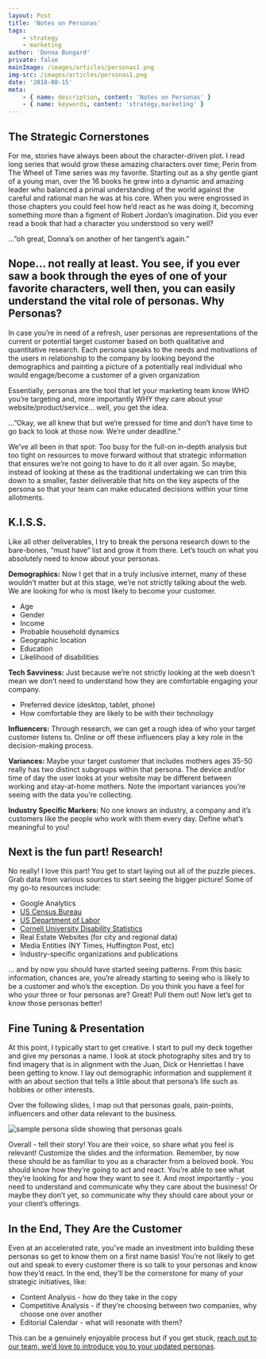 ```yaml
---
layout: Post
title: 'Notes on Personas'
tags:
    - strategy
    - marketing
author: 'Donna Bungard'
private: false
mainImage: /images/articles/personas1.png
img-src: /images/articles/personas1.png
date: '2018-08-15'
meta:
    - { name: description, content: 'Notes on Personas' }
    - { name: keywords, content: 'strategy,marketing' }
---
```


The Strategic Cornerstones
-------
For me, stories have always been about the character-driven plot. I read long series that would grow these amazing characters over time; Perin from The Wheel of Time series was my favorite. Starting out as a shy gentle giant of a young man, over the 16 books he grew into a dynamic and amazing leader who balanced a primal understanding of the world against the careful and rational man he was at his core. When you were engrossed in those chapters you could feel how he’d react as he was doing it, becoming something more than a figment of Robert Jordan’s imagination. Did you ever read a book that had a character you understood so very well?

…”oh great, Donna’s on another of her tangent’s again.”

Nope… not really at least. You see, if you ever saw a book through the eyes of one of your favorite characters, well then, you can easily understand the vital role of personas. 
Why Personas? 
-------
In case you’re in need of a refresh, user personas are representations of the current or potential target customer based on both qualitative and quantitative research. Each persona speaks to the needs and motivations of the users in relationship to the company by looking beyond the demographics and painting a picture of a potentially real individual who would engage/become a customer of a given organization

Essentially, personas are the tool that let your marketing team know WHO you’re targeting and, more importantly WHY they care about your website/product/service… well, you get the idea. 

…”Okay, we all knew that but we’re pressed for time and don’t have time to go back to look at those now. We’re under deadline.”

We’ve all been in that spot: Too busy for the full-on in-depth analysis but too tight on resources to move forward without that strategic information that ensures we’re not going to have to do it all over again. So maybe, instead of looking at these as the traditional undertaking we can trim this down to a smaller, faster deliverable that hits on the key aspects of the persona so that your team can make educated decisions within your time allotments. 


K.I.S.S.
-------
Like all other deliverables, I try to break the persona research down to the bare-bones, “must have” list and grow it from there. Let’s touch on what you absolutely need to know about your personas.

<strong>Demographics:</strong>
Now I get that in a truly inclusive internet, many of these wouldn’t matter but at this stage, we’re not strictly talking about the web. We are looking for who is most likely to become your customer.
* Age
* Gender
* Income
* Probable household dynamics
* Geographic location
* Education
* Likelihood of disabilities

**Tech Savviness:**
Just because we’re not strictly looking at the web doesn't mean we don’t need to understand how they are comfortable engaging your company. 
* Preferred device (desktop, tablet, phone)
* How comfortable they are likely to be with their technology

**Influencers:**
Through research, we can get a rough idea of who your target customer listens to. Online or off these influencers play a key role in the decision-making process.

**Variances:**
Maybe your target customer that includes mothers ages 35-50 really has two distinct subgroups within that persona. The device and/or time of day the user looks at your website may be different between working and stay-at-home mothers. Note the important variances you’re seeing with the data you’re collecting. 

**Industry Specific Markers:**
No one knows an industry, a company and it’s customers like the people who work with them every day. Define what’s meaningful to you!

Next is the fun part! Research!
-------
No really! I love this part! You get to start laying out all of the puzzle pieces. Grab data from various sources to start seeing the bigger picture! Some of my go-to resources include:

* Google Analytics
* [US Census Bureau](https://www.census.gov/)
* [US Department of Labor](https://www.dol.gov/)
* [Cornell University Disability Statistics](http://www.disabilitystatistics.org/reports/acs.cfm?statistic=1)
* Real Estate Websites (for city and regional data)
* Media Entities (NY Times, Huffington Post, etc)
* Industry-specific organizations and publications

… and by now you should have started seeing patterns. From this basic information, chances are, you’re already starting to seeing who is likely to be a customer and who’s the exception. Do you think you have a feel for who your three or four personas are? Great! Pull them out! Now let’s get to know those personas better!

Fine Tuning & Presentation
-------
At this point, I typically start to get creative. I start to pull my deck together and give my personas a name. I look at stock photography sites and try to find imagery that is in alignment with the Juan, Dick or Henriettas I have been getting to know. I lay out demographic information and supplement it with an about section that tells a little about that persona’s life such as hobbies or other interests. 

Over the following slides, I map out that personas goals, pain-points, influencers and other data relevant to the business. 

![sample persona slide showing that personas goals](images/articles/personaslide.png)


Overall - tell their story! You are their voice, so share what you feel is relevant! Customize the slides and the information. Remember, by now these should be as familiar to you as a character from a beloved book. You should know how they’re going to act and react. You’re able to see what they’re looking for and how they want to see it. And most importantly - you need to understand and communicate why they care about the business! Or maybe they don’t yet, so communicate why they should care about your or your client’s offerings.

In the End, They Are the Customer
-------
Even at an accelerated rate, you’ve made an investment into building these personas so get to know them on a first name basis! You’re not likely to get out and speak to every customer there is so talk to your personas and know how they’d react. In the end, they’ll be the cornerstone for many of your strategic initiatives, like: 

* Content Analysis - how do they take in the copy
* Competitive Analysis - if they’re choosing between two companies, why choose one over another
* Editorial Calendar - what will resonate with them?

This can be a genuinely enjoyable process but if you get stuck, [reach out to our team, we’d love to introduce you to your updated personas](https://thinktandem.io/contact/).



